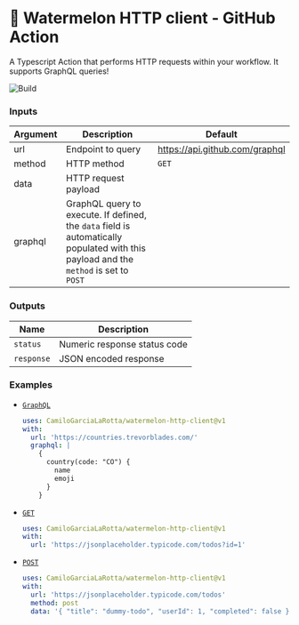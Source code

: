 # 🍉 Watermelon HTTP client - GitHub Action 

A Typescript Action that performs HTTP requests within your workflow. It supports GraphQL queries!

![Build](https://github.com/CamiloGarciaLaRotta/watermelon-http-client/workflows/Build/badge.svg?branch=master)

### Inputs

|Argument|  Description  |  Default  |
| --- | --- | --- |
| url | Endpoint to query | https://api.github.com/graphql |
| method | HTTP method | `GET` |
| data | HTTP request payload |  |
| graphql | GraphQL query to execute. If defined, the `data` field is automatically populated with this payload and the `method` is set to `POST` |


### Outputs
| Name | Description |
| --- | --- |
| `status` | Numeric response status code | 
| `response` | JSON encoded response |

### Examples




- [`GraphQL`](.github/workflows/graphql.yml)
  ```yaml
  uses: CamiloGarciaLaRotta/watermelon-http-client@v1
  with:
    url: 'https://countries.trevorblades.com/'
    graphql: |
      {
        country(code: "CO") {
          name
          emoji
        }
      }
  ```
  
- [`GET`](.github/workflows/get.yml)
  ```yaml
  uses: CamiloGarciaLaRotta/watermelon-http-client@v1
  with:
    url: 'https://jsonplaceholder.typicode.com/todos?id=1'
  ```
  
- [`POST`](.github/workflows/post.yml)
  ```yaml
  uses: CamiloGarciaLaRotta/watermelon-http-client@v1
  with:
    url: 'https://jsonplaceholder.typicode.com/todos'
    method: post
    data: '{ "title": "dummy-todo", "userId": 1, "completed": false }'
  ```
